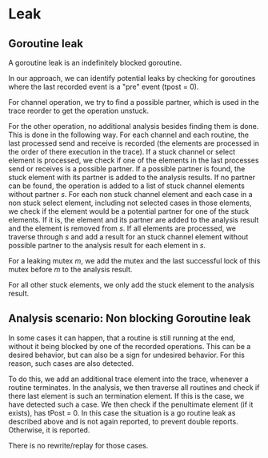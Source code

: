 # Leak

## Goroutine leak

A goroutine leak is an indefinitely blocked goroutine.

In our approach, we can identify potential leaks by checking for goroutines
where the last recorded event is a "pre" event (tpost = 0).

For channel operation, we try to find a possible partner, which is
used in the trace reorder to get the operation unstuck.

For the other operation, no additional analysis besides finding them is done.
This is done in the following way. For each channel and each routine,
the last processed send and receive is recorded (the elements are processed
in the order of there execution in the trace).
If a stuck channel or select element is processed, we check if one of the elements
in the last processes send or receives is a possible partner. If a possible
partner is found, the stuck element with its partner is added to the
analysis results. If no partner can be found, the operation is added to
a list of stuck channel elements without partner $s$.
For each non stuck channel element and each case in a non stuck
select element, including not selected cases in those elements, we check
if the element would be a potential partner for one of the stuck elements.
If it is, the element and its partner are
added to the analysis result and the element is removed from $s$.
If all elements are processed, we traverse through $s$ and add a result
for an stuck channel element without possible partner to the analysis result
for each element in $s$.

For a leaking mutex $m$, we add the mutex and the last successful lock of this
mutex before $m$ to the analysis result.

For all other stuck elements, we only add the stuck element to the analysis
result.


## Analysis scenario: Non blocking Goroutine leak

In some cases it can happen, that a routine is still running at the end,
without it being blocked by one of the recorded operations. This can be
a desired behavior, but can also be a sign for undesired behavior.
For this reason, such cases are also detected.

To do this, we add an additional trace element into the trace, whenever
a routine terminates. In the analysis, we then traverse all routines and
check if there last element is such an termination element. If this is the
case, we have detected such a case. We then check if the penultimate element
(if it exists), has tPost = 0. In this case the situation is a go routine
leak as described above and is not again reported, to prevent double reports.
Otherwise, it is reported.

There is no rewrite/replay for those cases.